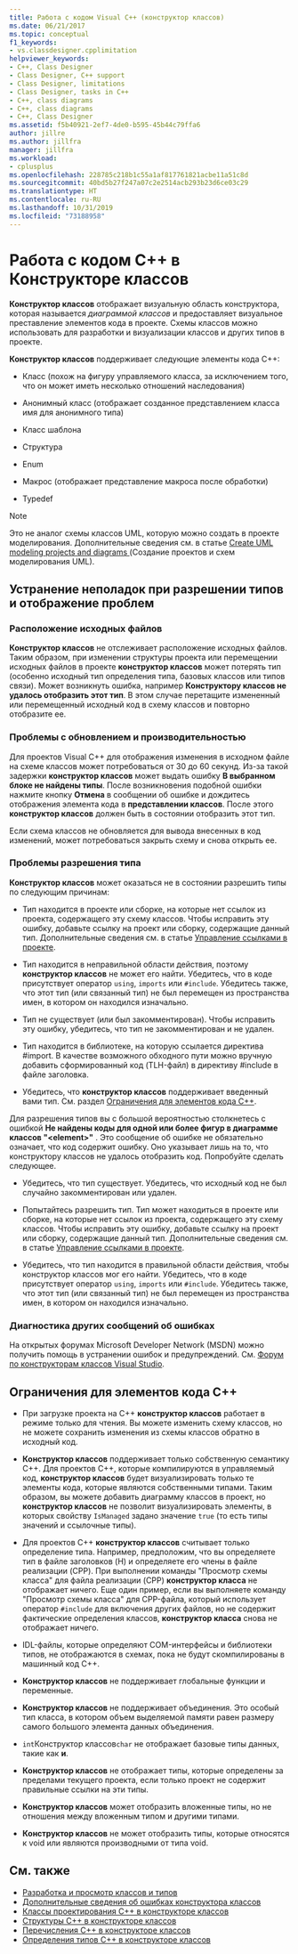 ```yaml
---
title: Работа с кодом Visual C++ (конструктор классов)
ms.date: 06/21/2017
ms.topic: conceptual
f1_keywords:
- vs.classdesigner.cpplimitation
helpviewer_keywords:
- C++, Class Designer
- Class Designer, C++ support
- Class Designer, limitations
- Class Designer, tasks in C++
- C++, class diagrams
- C++, class diagrams
- C++, Class Designer
ms.assetid: f5b40921-2ef7-4de0-b595-45b44c79ffa6
author: jillre
ms.author: jillfra
manager: jillfra
ms.workload:
- cplusplus
ms.openlocfilehash: 228785c218b1c55a1af817761821acbe11a51c8d
ms.sourcegitcommit: 40bd5b27f247a07c2e2514acb293b23d6ce03c29
ms.translationtype: HT
ms.contentlocale: ru-RU
ms.lasthandoff: 10/31/2019
ms.locfileid: "73188958"
---
```

# <a name="work-with-c-code-in-class-designer"></a>Работа с кодом С++ в Конструкторе классов

**Конструктор классов** отображает визуальную область конструктора, которая называется *диаграммой классов* и предоставляет визуальное преставление элементов кода в проекте. Схемы классов можно использовать для разработки и визуализации классов и других типов в проекте.

**Конструктор классов** поддерживает следующие элементы кода C++:

- Класс (похож на фигуру управляемого класса, за исключением того, что он может иметь несколько отношений наследования)

- Анонимный класс (отображает созданное представлением класса имя для анонимного типа)

- Класс шаблона

- Структура

- Enum

- Макрос (отображает представление макроса после обработки)

- Typedef

> [!NOTE]
> Это не аналог схемы классов UML, которую можно создать в проекте моделирования. Дополнительные сведения см. в статье [Create UML modeling projects and diagrams ](../../modeling/what-s-new-for-design-in-visual-studio.md) (Создание проектов и схем моделирования UML).

## <a name="troubleshoot-type-resolution-and-display-issues"></a>Устранение неполадок при разрешении типов и отображение проблем

### <a name="location-of-source-files"></a>Расположение исходных файлов

**Конструктор классов** не отслеживает расположение исходных файлов. Таким образом, при изменении структуры проекта или перемещении исходных файлов в проекте **конструктор классов** может потерять тип (особенно исходный тип определения типа, базовых классов или типов связи). Может возникнуть ошибка, например **Конструктору классов не удалось отобразить этот тип**. В этом случае перетащите измененный или перемещенный исходный код в схему классов и повторно отобразите ее.

### <a name="update-and-performance-issues"></a>Проблемы с обновлением и производительностью

Для проектов Visual C++ для отображения изменения в исходном файле на схеме классов может потребоваться от 30 до 60 секунд. Из-за такой задержки **конструктор классов** может выдать ошибку **В выбранном блоке не найдены типы**. После возникновения подобной ошибки нажмите кнопку **Отмена** в сообщении об ошибке и дождитесь отображения элемента кода в **представлении классов**. После этого **конструктор классов** должен быть в состоянии отобразить этот тип.

Если схема классов не обновляется для вывода внесенных в код изменений, может потребоваться закрыть схему и снова открыть ее.

### <a name="type-resolution-issues"></a>Проблемы разрешения типа

**Конструктор классов** может оказаться не в состоянии разрешить типы по следующим причинам:

- Тип находится в проекте или сборке, на которые нет ссылок из проекта, содержащего эту схему классов. Чтобы исправить эту ошибку, добавьте ссылку на проект или сборку, содержащие данный тип. Дополнительные сведения см. в статье [Управление ссылками в проекте](../managing-references-in-a-project.md).

- Тип находится в неправильной области действия, поэтому **конструктор классов** не может его найти. Убедитесь, что в коде присутствует оператор `using`, `imports` или `#include`. Убедитесь также, что этот тип (или связанный тип) не был перемещен из пространства имен, в котором он находился изначально.

- Тип не существует (или был закомментирован). Чтобы исправить эту ошибку, убедитесь, что тип не закомментирован и не удален.

- Тип находится в библиотеке, на которую ссылается директива #import. В качестве возможного обходного пути можно вручную добавить сформированный код (TLH-файл) в директиву #include в файле заголовка.

- Убедитесь, что **конструктор классов** поддерживает введенный вами тип. См. раздел [Ограничения для элементов кода C++](#limitations-for-c-code-elements).

Для разрешения типов вы с большой вероятностью столкнетесь с ошибкой **Не найдены коды для одной или более фигур в диаграмме классов "\<element>"** . Это сообщение об ошибке не обязательно означает, что код содержит ошибку. Оно указывает лишь на то, что конструктору классов не удалось отобразить код. Попробуйте сделать следующее.

- Убедитесь, что тип существует. Убедитесь, что исходный код не был случайно закомментирован или удален.

- Попытайтесь разрешить тип. Тип может находиться в проекте или сборке, на которые нет ссылок из проекта, содержащего эту схему классов. Чтобы исправить эту ошибку, добавьте ссылку на проект или сборку, содержащие данный тип. Дополнительные сведения см. в статье [Управление ссылками в проекте](../managing-references-in-a-project.md).

- Убедитесь, что тип находится в правильной области действия, чтобы конструктор классов мог его найти. Убедитесь, что в коде присутствует оператор `using`, `imports` или `#include`. Убедитесь также, что этот тип (или связанный тип) не был перемещен из пространства имен, в котором он находился изначально.

### <a name="troubleshoot-other-error-messages"></a>Диагностика других сообщений об ошибках

На открытых форумах Microsoft Developer Network (MSDN) можно получить помощь в устранении ошибок и предупреждений. См. [Форум по конструкторам классов Visual Studio](https://social.msdn.microsoft.com/Forums/en-US/home?forum=vsclassdesigner).

## <a name="limitations-for-c-code-elements"></a>Ограничения для элементов кода C++

- При загрузке проекта на С++ **конструктор классов** работает в режиме только для чтения. Вы можете изменить схему классов, но не можете сохранить изменения из схемы классов обратно в исходный код.

- **Конструктор классов** поддерживает только собственную семантику C++. Для проектов C++, которые компилируются в управляемый код, **конструктор классов** будет визуализировать только те элементы кода, которые являются собственными типами. Таким образом, вы можете добавить диаграмму классов в проект, но **конструктор классов** не позволит визуализировать элементы, в которых свойству `IsManaged` задано значение `true` (то есть типы значений и ссылочные типы).

- Для проектов C++ **конструктор классов** считывает только определение типа. Например, предположим, что вы определяете тип в файле заголовков (H) и определяете его члены в файле реализации (CPP). При выполнении команды "Просмотр схемы класса" для файла реализации (CPP) **конструктор класса** не отображает ничего. Еще один пример, если вы выполняете команду "Просмотр схемы класса" для CPP-файла, который использует оператор `#include` для включения других файлов, но не содержит фактические определения классов, **конструктор класса** снова не отображает ничего.

- IDL-файлы, которые определяют COM-интерфейсы и библиотеки типов, не отображаются в схемах, пока не будут скомпилированы в машинный код C++.

- **Конструктор классов** не поддерживает глобальные функции и переменные.

- **Конструктор классов** не поддерживает объединения. Это особый тип класса, в котором объем выделяемой памяти равен размеру самого большого элемента данных объединения.

- `int`Конструктор классов`char` не отображает базовые типы данных, такие как **и**.

- **Конструктор классов** не отображает типы, которые определены за пределами текущего проекта, если только проект не содержит правильные ссылки на эти типы.

- **Конструктор классов** может отобразить вложенные типы, но не отношения между вложенным типом и другими типами.

- **Конструктор классов** не может отобразить типы, которые относятся к void или являются производными от типа void.

## <a name="see-also"></a>См. также

- [Разработка и просмотр классов и типов](designing-and-viewing-classes-and-types.md)
- [Дополнительные сведения об ошибках конструктора классов](additional-information-about-errors.md)
- [Классы проектирования C++ в конструкторе классов](visual-cpp-classes.md)
- [Структуры C++ в конструкторе классов](visual-cpp-structures.md)
- [Перечисления C++ в конструкторе классов](visual-cpp-enumerations.md)
- [Определения типов C++ в конструкторе классов](visual-cpp-typedefs.md)
